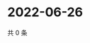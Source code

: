 # 2022-06-26

共 0 条

<!-- BEGIN WEIBO -->
<!-- 最后更新时间 Sun Jun 26 2022 11:03:42 GMT+0800 (China Standard Time) -->

<!-- END WEIBO -->
